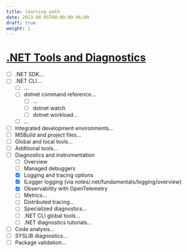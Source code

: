 ```yaml
---
title: learning path
date: 2023-08-05T00:00:00-06:00
draft: true
weight: 1
---
```


# [.NET Tools and Diagnostics](https://learn.microsoft.com/en-us/dotnet/navigate/tools-diagnostics/)
- [ ] .NET SDK...
- [ ] .NET CLI...
  - [ ] ...
  - [ ] dotnet command reference...
    - [ ] ...
    - [ ] dotnet watch
    - [ ] dotnet workload...
  - [ ] ...
- [ ] Integrated development environments...
- [ ] MSBuild and project files...
- [ ] Global and local tools...
- [ ] Additional tools...
- [ ] Diagnostics and instrumentation
  - [ ] Overview
  - [ ] Managed debuggers
  - [x] Logging and tracing options
  - [x] ILogger logging (via notes/.net/fundamentals/logging/overview)
  - [x] Observability with OpenTelemetry
  - [ ] Metrics...
  - [ ] Distributed tracing...
  - [ ] Specialized diagnostics...
  - [ ] .NET CLI global tools...
  - [ ] .NET diagnostics tutorials...
- [ ] Code analysis...
- [ ] SYSLIB diagnostics...
- [ ] Package validation...
